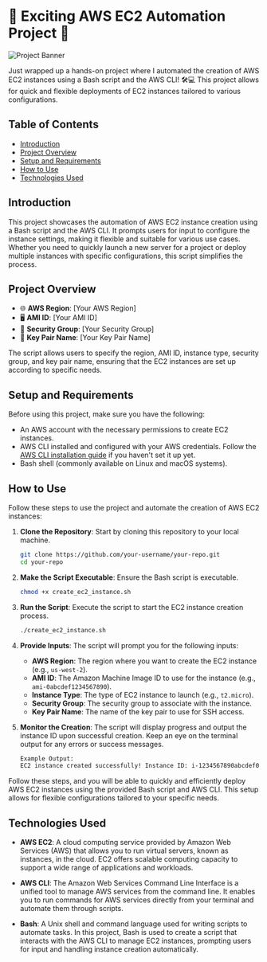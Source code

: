 # 🚀 Exciting AWS EC2 Automation Project 🚀

![Project Banner](path/to/your/banner/image.jpg)

Just wrapped up a hands-on project where I automated the creation of AWS EC2 instances using a Bash script and the AWS CLI! 🛠️💻 This project allows for quick and flexible deployments of EC2 instances tailored to various configurations.

## Table of Contents

- [Introduction](#introduction)
- [Project Overview](#project-overview)
- [Setup and Requirements](#setup-and-requirements)
- [How to Use](#how-to-use)
- [Technologies Used](#technologies-used)


## Introduction

This project showcases the automation of AWS EC2 instance creation using a Bash script and the AWS CLI. It prompts users for input to configure the instance settings, making it flexible and suitable for various use cases. Whether you need to quickly launch a new server for a project or deploy multiple instances with specific configurations, this script simplifies the process.

## Project Overview

- 🌐 **AWS Region**: [Your AWS Region]
- 🖥️ **AMI ID**: [Your AMI ID]
- 🔐 **Security Group**: [Your Security Group]
- 🔑 **Key Pair Name**: [Your Key Pair Name]

The script allows users to specify the region, AMI ID, instance type, security group, and key pair name, ensuring that the EC2 instances are set up according to specific needs.

## Setup and Requirements

Before using this project, make sure you have the following:

- An AWS account with the necessary permissions to create EC2 instances.
- AWS CLI installed and configured with your AWS credentials. Follow the [AWS CLI installation guide](https://docs.aws.amazon.com/cli/latest/userguide/install-cliv2.html) if you haven't set it up yet.
- Bash shell (commonly available on Linux and macOS systems).

## How to Use

Follow these steps to use the project and automate the creation of AWS EC2 instances:

1. **Clone the Repository**: Start by cloning this repository to your local machine.

    ```bash
    git clone https://github.com/your-username/your-repo.git
    cd your-repo
    ```

2. **Make the Script Executable**: Ensure the Bash script is executable.

    ```bash
    chmod +x create_ec2_instance.sh
    ```

3. **Run the Script**: Execute the script to start the EC2 instance creation process.

    ```bash
    ./create_ec2_instance.sh
    ```

4. **Provide Inputs**: The script will prompt you for the following inputs:

    - **AWS Region**: The region where you want to create the EC2 instance (e.g., `us-west-2`).
    - **AMI ID**: The Amazon Machine Image ID to use for the instance (e.g., `ami-0abcdef1234567890`).
    - **Instance Type**: The type of EC2 instance to launch (e.g., `t2.micro`).
    - **Security Group**: The security group to associate with the instance.
    - **Key Pair Name**: The name of the key pair to use for SSH access.

5. **Monitor the Creation**: The script will display progress and output the instance ID upon successful creation. Keep an eye on the terminal output for any errors or success messages.

    ```bash
    Example Output:
    EC2 instance created successfully! Instance ID: i-1234567890abcdef0
    ```

Follow these steps, and you will be able to quickly and efficiently deploy AWS EC2 instances using the provided Bash script and AWS CLI. This setup allows for flexible configurations tailored to your specific needs.

## Technologies Used

- **AWS EC2**: A cloud computing service provided by Amazon Web Services (AWS) that allows you to run virtual servers, known as instances, in the cloud. EC2 offers scalable computing capacity to support a wide range of applications and workloads.

- **AWS CLI**: The Amazon Web Services Command Line Interface is a unified tool to manage AWS services from the command line. It enables you to run commands for AWS services directly from your terminal and automate them through scripts.

- **Bash**: A Unix shell and command language used for writing scripts to automate tasks. In this project, Bash is used to create a script that interacts with the AWS CLI to manage EC2 instances, prompting users for input and handling instance creation automatically.

